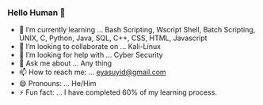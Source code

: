 ### Hello Human 👋

- 🌱 I’m currently learning ... Bash Scripting, Wscript Shell, Batch Scripting, UNIX, C, Python, Java, SQL, C++, CSS, HTML, Javascript
- 👯 I’m looking to collaborate on ... Kali-Linux
- 🤔 I’m looking for help with ... Cyber Security
- 💬 Ask me about ... Any thing
- 📫 How to reach me: ... eyasuyid@gmail.com
- 😄 Pronouns: ... He/Him
- ⚡ Fun fact: ... I have completed 60% of my learning process.
